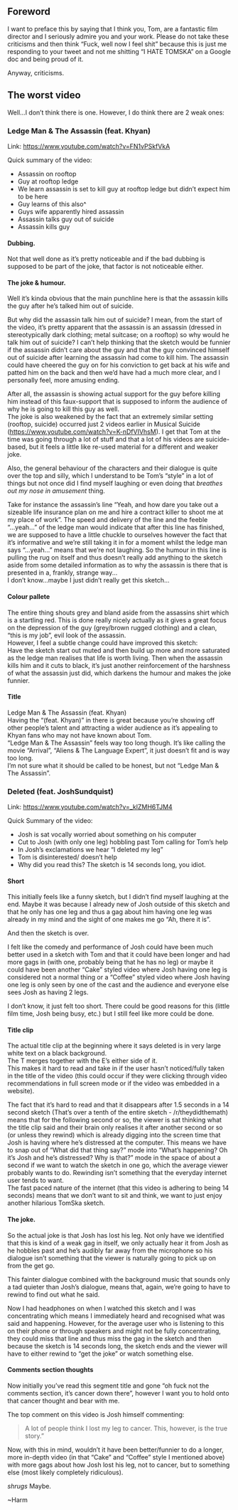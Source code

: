 ## Foreword

I want to preface this by saying that I think you, Tom, are a fantastic film director and I seriously admire you and your work.
Please do not take these criticisms and then think “Fuck, well now I feel shit” because this is just me responding to your tweet and not me shitting “I HATE TOMSKA” on a Google doc and being proud of it.

Anyway, criticisms.  

## The worst video

Well...I don’t think there is one. However, I do think there are 2 weak ones:

### Ledge Man & The Assassin (feat. Khyan)

Link: https://www.youtube.com/watch?v=FN1vPSkfVkA

Quick summary of the video:
- Assassin on rooftop
- Guy at rooftop ledge
- We learn assassin is set to kill guy at rooftop ledge but didn’t expect him to be here
- Guy learns of this also^
- Guys wife apparently hired assassin
- Assassin talks guy out of suicide
- Assassin kills guy

#### Dubbing.

Not that well done as it’s pretty noticeable and if the bad dubbing is supposed to be part of the joke, that factor is not noticeable either.

#### The joke & humour.

Well it’s kinda obvious that the main punchline here is that the assassin kills the guy after he’s talked him out of suicide.

But why did the assassin talk him out of suicide? I mean, from the start of the video, it’s pretty apparent that the assassin is an assassin (dressed in stereotypically dark clothing; metal suitcase; on a rooftop) so why would he talk him out of suicide? I can’t help thinking that the sketch would be funnier if the assassin didn’t care about the guy and that the guy convinced himself out of suicide after learning the assassin had come to kill him. The assassin could have cheered the guy on for his conviction to get back at his wife and patted him on the back and then we’d have had a much more clear, and I personally feel, more amusing ending.

After all, the assassin is showing actual support for the guy before killing him instead of this faux-support that is supposed to inform the audience of why he is going to kill this guy as well.  
The joke is also weakened by the fact that an extremely similar setting (rooftop, suicide) occurred just 2 videos earlier in Musical Suicide (https://www.youtube.com/watch?v=K-nDfVIVhsM). I get that Tom at the time was going through a lot of stuff and that a lot of his videos are suicide-based, but it feels a little like re-used material for a different and weaker joke.

Also, the general behaviour of the characters and their dialogue is quite over the top and silly, which I understand to be Tom’s “style” in a lot of things but not once did I find myself laughing or even doing that *breathes out my nose in amusement* thing.

Take for instance the assassin’s line “Yeah, and how dare you take out a sizeable life insurance plan on me and hire a contract killer to shoot me at my place of work”. The speed and delivery of the line and the feeble “...yeah...” of the ledge man would indicate that after this line has finished, we are supposed to have a little chuckle to ourselves however the fact that it’s informative and we’re still taking it in for a moment whilst the ledge man says “...yeah...” means that we’re not laughing. So the humour in this line is pulling the rug on itself and thus doesn’t really add anything to the sketch aside from some detailed information as to why the assassin is there that is presented in a, frankly, strange way...  
I don’t know...maybe I just didn’t really get this sketch...

#### Colour pallete

The entire thing shouts grey and bland aside from the assassins shirt which is a startling red.
This is done really nicely actually as it gives a great focus on the depression of the guy (grey/brown rugged clothing) and a clean, “this is my job”, evil look of the assassin.  
However, I feel a subtle change could have improved this sketch:  
Have the sketch start out muted and then build up more and more saturated as the ledge man realises that life is worth living. Then when the assassin kills him and it cuts to black, it’s just another reinforcement of the harshness of what the assassin just did, which darkens the humour and makes the joke funnier.

#### Title

Ledge Man & The Assassin (feat. Khyan)  
Having the “(feat. Khyan)” in there is great because you’re showing off other people’s talent and attracting a wider audience as it’s appealing to Khyan fans who may not have known about Tom.  
“Ledge Man & The Assassin” feels way too long though. It’s like calling the movie “Arrival”, “Aliens & The Language Expert”, it just doesn’t fit and is way too long.  
I’m not sure what it should be called to be honest, but not “Ledge Man & The Assassin”.

### Deleted (feat. JoshSundquist)

Link: https://www.youtube.com/watch?v=_klZMH6TJM4

Quick Summary of the video:  
- Josh is sat vocally worried about something on his computer
- Cut to Josh (with only one leg) hobbling past Tom calling for Tom’s help
- In Josh’s exclamations we hear “I deleted my leg”
- Tom is disinterested/ doesn’t help
- Why did you read this? The sketch is 14 seconds long, you idiot.

#### Short

This initially feels like a funny sketch, but I didn’t find myself laughing at the end.
Maybe it was because I already new of Josh outside of this sketch and that he only has one leg and thus a gag about him having one leg was already in my mind and the sight of one makes me go “Ah, there it is”.

And then the sketch is over.

I felt like the comedy and performance of Josh could have been much better used in a sketch with Tom and that it could have been longer and had more gags in (with one, probably being that he has no leg) or maybe it could have been another “Cake” styled video where Josh having one leg is considered not a normal thing or a “Coffee” styled video where Josh having one leg is only seen by one of the cast and the audience and everyone else sees Josh as having 2 legs.  

I don’t know, it just felt too short. There could be good reasons for this (little film time, Josh being busy, etc.) but I still feel like more could be done.

#### Title clip

The actual title clip at the beginning where it says deleted is in very large white text on a black background.  
The T merges together with the E’s either side of it.  
This makes it hard to read and take in if the user hasn’t noticed/fully taken in the title of the video (this could occur if they were clicking through video recommendations in full screen mode or if the video was embedded in a website).

The fact that it’s hard to read and that it disappears after 1.5 seconds in a 14 second sketch (That’s over a tenth of the entire sketch - /r/theydidthemath) means that for the following second or so, the viewer is sat thinking what the title clip said and their brain only realises it after another second or so (or unless they rewind) which is already digging into the screen time that Josh is having where he’s distressed at the computer. This means we have to snap out of “What did that thing say?” mode into “What’s happening? Oh it’s Josh and he’s distressed? Why is that?” mode in the space of about a second if we want to watch the sketch in one go, which the average viewer probably wants to do. Rewinding isn’t something that the everyday internet user tends to want.  
The fast paced nature of the internet (that this video is adhering to being 14 seconds) means that we don’t want to sit and think, we want to just enjoy another hilarious TomSka sketch.

#### The joke.

So the actual joke is that Josh has lost his leg. Not only have we identified that this is kind of a weak gag in itself, we only actually hear it from Josh as he hobbles past and he’s audibly far away from the microphone so his dialogue isn’t something that the viewer is naturally going to pick up on from the get go.

This fainter dialogue combined with the background music that sounds only a tad quieter than Josh’s dialogue, means that, again, we’re going to have to rewind to find out what he said.

Now I had headphones on when I watched this sketch and I was concentrating which means I immediately heard and recognised what was said and happening. However, for the average user who is listening to this on their phone or through speakers and might not be fully concentrating, they could miss that line and thus miss the gag in the sketch and then because the sketch is 14 seconds long, the sketch ends and the viewer will have to either rewind to “get the joke” or watch something else.

#### Comments section thoughts

Now initially you’ve read this segment title and gone “oh fuck not the comments section, it’s cancer down there”, however I want you to hold onto that cancer thought and bear with me.  

The top comment on this video is Josh himself commenting:

> A lot of people think I lost my leg to cancer. This, however, is the true story.﻿”

Now, with this in mind, wouldn’t it have been better/funnier to do a longer, more in-depth video (in that “Cake” and “Coffee” style I mentioned above) with more gags about how Josh lost his leg, not to cancer, but to something else (most likely completely ridiculous).  

_shrugs_ Maybe.

~Harm
